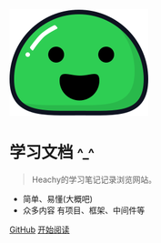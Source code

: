 <!-- _coverpage.md -->

![logo](_media/icon.svg)

# 学习文档 <small>^_^</small>

> Heachy的学习笔记记录浏览网站。

- 简单、易懂(大概吧)
- 众多内容 有项目、框架、中间件等

[GitHub](https://github.com/Heachy/StudyNotes)
[开始阅读](#README)

